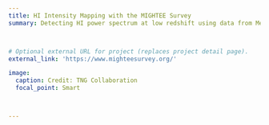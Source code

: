 ```yaml
---
title: HI Intensity Mapping with the MIGHTEE Survey
summary: Detecting HI power spectrum at low redshift using data from MeerKAT MIGHTEE Survey



# Optional external URL for project (replaces project detail page).
external_link: 'https://www.mighteesurvey.org/'

image: 
  caption: Credit: TNG Collaboration
  focal_point: Smart



---
```


